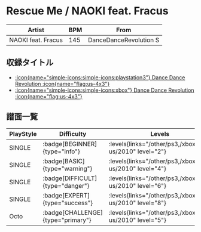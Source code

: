 # Rescue Me / NAOKI feat. Fracus

|Artist|BPM|From|
|------|---|----|
|NAOKI feat. Fracus|145|DanceDanceRevolution S|

## 収録タイトル

- [:icon{name="simple-icons:simple-icons:playstation3"} Dance Dance Revolution :icon{name="flag:us-4x3"}](/other/ps3)
- [:icon{name="simple-icons:simple-icons:xbox"} Dance Dance Revolution :icon{name="flag:us-4x3"}](/xbox360-us/2010)

## 譜面一覧

|PlayStyle|Difficulty|Levels|Notes|Movie|
|---------|----------|------|-----|-----|
|SINGLE| :badge[BEGINNER]{type="info"}| :levels{links="/other/ps3,/xbox360-us/2010" level="2"}|87/0||
|SINGLE| :badge[BASIC]{type="warning"}| :levels{links="/other/ps3,/xbox360-us/2010" level="4"}|106/0||
|SINGLE| :badge[DIFFICULT]{type="danger"}| :levels{links="/other/ps3,/xbox360-us/2010" level="6"}|232/0||
|SINGLE| :badge[EXPERT]{type="success"}| :levels{links="/other/ps3,/xbox360-us/2010" level="8"}|308/0||
|Octo| :badge[CHALLENGE]{type="primary"}| :levels{links="/other/ps3,/xbox360-us/2010" level="5"}|||
